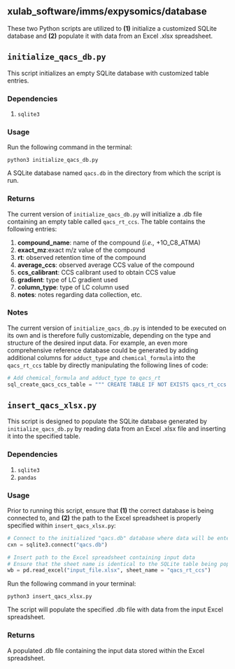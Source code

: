 ## xulab_software/imms/expysomics/database

These two Python scripts are utilized to **(1)** initialize a customized SQLite database and **(2)** populate it with data from an Excel .xlsx spreadsheet. 

## `initialize_qacs_db.py`
This script initializes an empty SQLite database with customized table entries. 

### Dependencies
1. `sqlite3`

### Usage
Run the following command in the terminal:
```
python3 initialize_qacs_db.py
```
A SQLite database named `qacs.db` in the directory from which the script is run.

### Returns
The current version of `initialize_qacs_db.py` will initialize a .db file containing an empty table called `qacs_rt_ccs`. The table contains the following entries:

1. **compound_name**: name of the compound (*i.e.,* +1O_C8_ATMA)
2. **exact_mz**:exact m/z value of the compound
3. **rt**: observed retention time of the compound
4. **average_ccs**: observed average CCS value of the compound
5. **ccs_calibrant**: CCS calibrant used to obtain CCS value
6. **gradient**: type of LC gradient used
7. **column_type**: type of LC column used
8. **notes**: notes regarding data collection, etc.

### Notes
The current version of `initialize_qacs_db.py` is intended to be executed on its own and is therefore fully customizable, depending on the type and structure of the desired input data. For example, an even more comprehensive reference database could be generated by adding additional columns for `adduct_type` and `chemical_formula` into the `qacs_rt_ccs` table by directly manipulating the following lines of code:
```python
# Add chemical_formula and adduct_type to qacs_rt
sql_create_qacs_ccs_table = """ CREATE TABLE IF NOT EXISTS qacs_rt_ccs (compound_name text, exact_mz text NOT NULL, chemical_formula text, adduct_type text, rt real, average_cs real, gradient text, column_type text, notes text); """
```

## `insert_qacs_xlsx.py`
This script is designed to populate the SQLite database generated by `initialize_qacs_db.py` by reading data from an Excel .xlsx file and inserting it into the specified table.

### Dependencies
1. `sqlite3`
2. `pandas`

### Usage
Prior to running this script, ensure that **(1)** the correct database is being connected to, and **(2)** the path to the Excel spreadsheet is properly specified within `insert_qacs_xlsx.py`:
```python
# Connect to the initialized "qacs.db" database where data will be entered
cxn = sqlite3.connect("qacs.db")

# Insert path to the Excel spreadsheet containing input data
# Ensure that the sheet name is identical to the SQLite table being populated
wb = pd.read_excel("input_file.xlsx", sheet_name = "qacs_rt_ccs")
```
Run the following command in your terminal:
```
python3 insert_qacs_xlsx.py
```
The script will populate the specified .db file with data from the input Excel spreadsheet. 

### Returns
A populated .db file containing the input data stored within the Excel spreadsheet.
